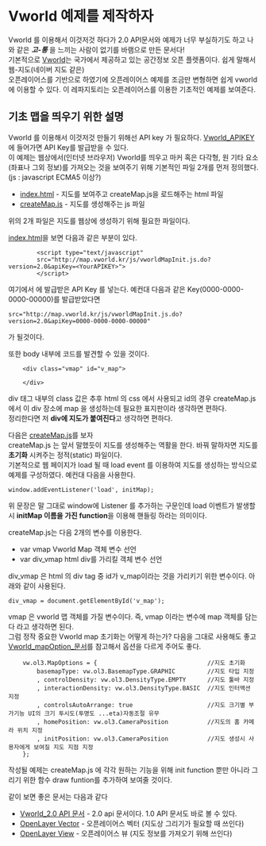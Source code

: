 # Vworld 예제를 제작하자

Vworld 를 이용해서 이것저것 하다가 2.0 API문서와 예제가 너무 부실하기도 하고 나와 같은 ***고-통*** 을 느끼는 사람이 없기를 바램으로 만든 문서다!  
기본적으로 [Vworld](http://map.vworld.kr/map/maps.do)는 국가에서 제공하고 있는 공간정보 오픈 플렛폼이다. 쉽게 말해서 웹-지도(네이버 지도 같은)  
오픈레이어스를 기반으로 하였기에 오픈레이어스 예제를 조금만 변형하면 쉽게 vworld에 이용할 수 있다. 이 레파지토리는 오픈레이어스를 이용한 기초적인 예제를 보여준다.

## 기초 맵을 띄우기 위한 설명 
Vworld 를 이용해서 이것저것 만들기 위해선 API key 가 필요하다. [Vworld_APIKEY](http://dev.vworld.kr/dev/v4api.do) 에 들어가면 API Key를 발급받을 수 있다.  
이 예제는 웹상에서(인터넷 브라우저) Vworld를 띄우고 마커 혹은 다각형, 원 기타 요소(좌표나 그외 정보)를 가져오는 것을 보여주기 위해 기본적인 파일 2개를 먼저 정의했다.  
(js : javascript ECMA5 이상?)

* [index.html](https://github.com/IngIeoAndSpare/Vworld_example/blob/master/index.html) - 지도를 보여주고 createMap.js을 로드해주는 html 파일
* [createMap.js](https://github.com/IngIeoAndSpare/Vworld_example/blob/master/createMap.js) - 지도를 생성해주는 js 파일

위의 2개 파일은 지도를 웹상에 생성하기 위해 필요한 파일이다.  

[index.html](https://github.com/IngIeoAndSpare/Vworld_example/blob/master/index.html)을 보면 다음과 같은 부분이 있다.

```{.html}
        <script type="text/javascript" 
        src="http://map.vworld.kr/js/vworldMapInit.js.do?version=2.0&apiKey=<YourAPIKEY>">
        </script>
```

여기에서 **<YourAPIKEY>** 에 발급받은 API Key 를 넣는다. 예컨대 다음과 같은 Key(0000-0000-0000-00000)를 발급받았다면  
```{.no-highlight}
src="http://map.vworld.kr/js/vworldMapInit.js.do?version=2.0&apiKey=0000-0000-0000-00000"
```
가 될것이다.

또한 body 내부에 코드를 발견할 수 있을 것이다.
```{.html}
    <div class="vmap" id="v_map"> 
        
    </div>
```
div 태그 내부의 class 값은 추후 html 의 css 에서 사용되고 id의 경우 createMap.js 에서 이 div 장소에 map 을 생성하는데 필요한 표지판이라 생각하면 편하다.  
정리한다면 저 **div에 지도가 붙여진다**고 생각하면 편하다.


다음은 [createMap.js](https://github.com/IngIeoAndSpare/Vworld_example/blob/master/createMap.js)를 보자  
createMap.js 는 앞서 말했듯이 지도를 생성해주는 역활을 한다. 바꿔 말하자면 지도를 **초기화** 시켜주는 정적(static) 파일이다.  
기본적으로 웹 페이지가 load 될 때 load event 를 이용하여 지도를 생성하는 방식으로 예제를 구성하였다. 예컨대 다음을 사용한다.
```{.javascript}
window.addEventListener('load', initMap);  
```
위 문장은 말 그대로 window에 Listener 를 추가하는 구문인데 load 이벤트가 발생할 시 **initMap 이름을 가진 function**을 이용해 핸들링 하라는 의미이다.  

createMap.js는 다음 2개의 변수를 이용한다.
* var vmap          Vworld Map 객체 변수 선언
* var div_vmap      html div를 가리킬 객체 변수 선언
  
div_vmap 은 html 의 div tag 중 id가 v_map이라는 것을 가리키기 위한 변수이다. 아래와 같이 사용된다.  
```{.javascript}
div_vmap = document.getElementById('v_map');
```
vmap 은 vworld 맵 객체를 가질 변수이다. 즉, vmap 이라는 변수에 map 객체를 담는다 라고 생각하면 된다.  
그럼 정작 중요한 Vworld map 초기화는 어떻게 하는가? 다음을 그대로 사용해도 좋고 [Vworld_mapOption_문서](http://dev.vworld.kr/dev/v4dv_opn2dmap2guide_s002.do)를 참고해서 옵션을 다르게 주어도 좋다.

```{.javascript}
    vw.ol3.MapOptions = {                               //지도 초기화
        basemapType: vw.ol3.BasemapType.GRAPHIC         //지도 타입 지정
        , controlDensity: vw.ol3.DensityType.EMPTY      //지도 툴바 지정
        , interactionDensity: vw.ol3.DensityType.BASIC  //지도 인터액션 지정
        , controlsAutoArrange: true                     //지도 크기별 부가기능 UI의 크기 투시도(투명도 ...eta)자동조절 유무
        , homePosition: vw.ol3.CameraPosition           //지도의 홈 카메라 위치 지정
        , initPosition: vw.ol3.CameraPosition           //지도 생성시 사용자에게 보여질 지도 지점 지정
    };
```

작성될 예제는 createMap.js 에 각각 원하는 기능을 위해 init function 뿐만 아니라 그리기 위한 함수 draw funtion를 추가하여 보여줄 것이다.

같이 보면 좋은 문서는 다음과 같다  
* [Vworld_2.0 API 문서](http://dev.vworld.kr/dev/v4dv_opn2dmap2guide_s001.do) - 2.0 api 문서이다. 1.0 API 문서도 바로 볼 수 있다.
* [OpenLayer Vector](https://openlayers.org/en/latest/apidoc/ol.layer.Vector.html) - 오픈레이어스 벡터 (지도상 그리기가 필요할 때 쓰인다)
* [OpenLayer View](https://openlayers.org/en/latest/apidoc/ol.View.html) - 오픈레이어스 뷰 (지도 정보를 가져오기 위해 쓰인다)
